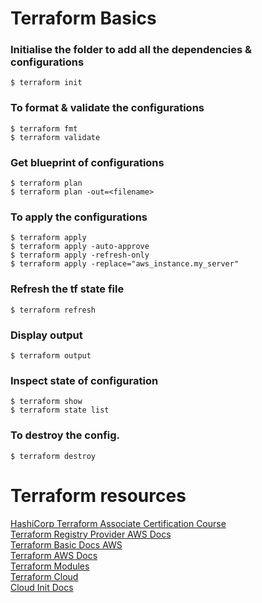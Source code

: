 # Terraform Basics

### Initialise the folder to add all the dependencies & configurations
```
$ terraform init
```
### To format & validate the configurations
```
$ terraform fmt
$ terraform validate
```
### Get blueprint of configurations
```
$ terraform plan
$ terraform plan -out=<filename>
```
### To apply the configurations
```
$ terraform apply
$ terraform apply -auto-approve
$ terraform apply -refresh-only
$ terraform apply -replace="aws_instance.my_server"
```
### Refresh the tf state file
```
$ terraform refresh
```
### Display output
```
$ terraform output
```
### Inspect state of configuration
```
$ terraform show
$ terraform state list
```
### To destroy the config.
```
$ terraform destroy
```
# Terraform resources

[HashiCorp Terraform Associate Certification Course](https://www.youtube.com/watch?v=V4waklkBC38&t)</br>
[Terraform Registry Provider AWS Docs](https://registry.terraform.io/providers/hashicorp/aws/latest)</br>
[Terraform Basic Docs AWS](https://learn.hashicorp.com/tutorials/terraform/aws-build?in=terraform/aws-get-started)</br>
[Terraform AWS Docs](https://registry.terraform.io/providers/hashicorp/aws/latest/docs)</br>
[Terraform Modules](https://registry.terraform.io/browse/modules)</br>
[Terraform Cloud](https://www.terraform.io/cloud)</br>
[Cloud Init Docs](https://cloudinit.readthedocs.io/en/latest/topics/examples.html)</br>